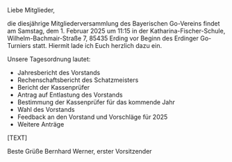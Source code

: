 Liebe Mitglieder,

die diesjährige Mitgliederversammlung des Bayerischen Go-Vereins findet am Samstag, dem 1. Februar 2025 um 11:15 in der Katharina-Fischer-Schule, Wilhelm-Bachmair-Straße 7, 85435 Erding vor Beginn des Erdinger Go-Turniers statt. Hiermit lade ich Euch herzlich dazu ein.

Unsere Tagesordnung lautet:

 * Jahresbericht des Vorstands
 * Rechenschaftsbericht des Schatzmeisters
 * Bericht der Kassenprüfer
 * Antrag auf Entlastung des Vorstands
 * Bestimmung der Kassenprüfer für das kommende Jahr
 * Wahl des Vorstands
 * Feedback an den Vorstand und Vorschläge für 2025
 * Weitere Anträge

[TEXT]

Beste Grüße
Bernhard Werner, erster Vorsitzender
